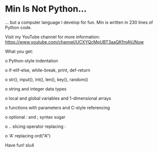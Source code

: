 # Min Is Not Python...
... but a computer language I develop for fun. Min is written in 230 lines of Python code.

Visit my YouTube channel for more information: https://www.youtube.com/channel/UCXYQcMpUBT3aaQKfmAVJNow


What you get:

o Python-style indentation

o if-elif-else, while-break, print, def-return

o str(), input(), int(), len(), key(), random()

o string and integer data types

o local and global variables and 1-dimensional arrays

o functions with parameters and C-style referencing

o optional : and ; syntax sugar

o .. slicing operator replacing :

o 'A' replacing ord("A")


Have fun!
slu4
